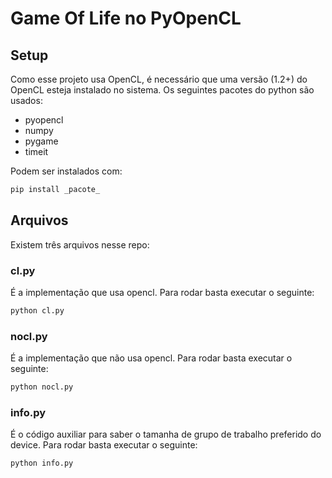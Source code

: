 # Game Of Life no PyOpenCL

## Setup

Como esse projeto usa OpenCL, é necessário que uma versão (1.2+) do OpenCL esteja instalado no sistema.
Os seguintes pacotes do python são usados:

* pyopencl 
* numpy 
* pygame
* timeit

Podem ser instalados com:
```bash
pip install _pacote_
```

## Arquivos

Existem três arquivos nesse repo:
	
### cl.py

É a implementação que usa opencl. Para rodar basta executar o seguinte:

```bash
python cl.py
```

### nocl.py

É a implementação que não usa opencl. Para rodar basta executar o seguinte:

```bash
python nocl.py
```

### info.py

É o código auxiliar para saber o tamanha de grupo de trabalho preferido do device. Para rodar basta executar o seguinte:

```bash
python info.py
```